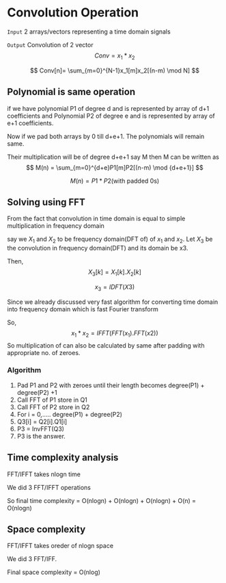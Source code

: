  # Convolution Operation

`Input` 2 arrays/vectors representing a time domain signals

`Output` Convolution of 2 vector
$$
Conv = x_1 * x_2
$$

$$
Conv[n]= \sum_{m=0}^{N-1}x_1[m]x_2[(n-m) \mod N]
$$

## Polynomial is same operation

if we have polynomial P1 of degree d and is represented by array of d+1 coefficients and Polynomial P2 of  degree e and is represented by array of e+1 coefficients.

Now if we pad both arrays by 0 till d+e+1. The polynomials will remain same.

Their multiplication will be of degree d+e+1 say M then M can be written as
$$
M(n) = \sum_{m=0}^{d+e}P1[m]P2[(n-m) \mod {d+e+1}]
$$

$$
M(n) = P1 * P2 (\text {with padded 0s})
$$

## Solving using FFT

From the fact that convolution in time domain is equal to simple multiplication in frequency domain

say we $X_1$ and $X_2$ to be frequency domain(DFT of) of $x_1$ and $x_2$. Let $X_3$ be the convolution in frequency domain(DFT) and its domain be x3.

Then,
$$
X_3[k] =X_1[k].X_2[k]
$$

$$
x_3 = IDFT(X3)
$$



Since we already discussed very fast algorithm for converting time domain into frequency domain which is fast Fourier transform

So,
$$
x_1 * x_2 = IFFT(FFT(x_1).FFT(x2)) 
$$
So multiplication of can also be calculated by same after padding with appropriate no. of zeroes.

### Algorithm

1. Pad P1 and P2 with zeroes until their length becomes degree(P1) + degree(P2) +1
2. Call FFT of P1 store in Q1
3. Call FFT of P2 store in Q2
4.  For i = 0,.....  degree(P1) + degree(P2)
   1. Q3[i] = Q2[i].Q1[i]
5. P3 = InvFFT(Q3)
6. P3 is the answer.

## Time complexity analysis

FFT/IFFT takes nlogn time 

We did 3 FFT/IFFT operations

So final time complexity = O(nlogn) + O(nlogn) + O(nlogn) + O(n) = O(nlogn)

## Space complexity

FFT/IFFT takes oreder of nlogn space

We did 3 FFT/IFF.

Final space complexity = O(nlog)
